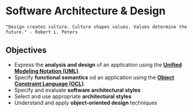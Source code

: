 # Software Architecture & Design

    "Design creates culture. Culture shapes values. Values determine the future." - Robert L. Peters

## Objectives

- Express the **analysis and design**  of an application using the [**Unified Modeling Notation (UML)**]().
- Specify **functional semantics** od an application using the [**Object Constraint Language (OCL)**]().
- Specify and evaluate **software architectural styles**
- Select and use appropriate **architectural styles**
- Understand and apply **object-oriented design** techniques
